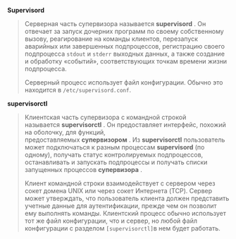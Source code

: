 **Supervisord**

> Серверная часть супервизора называется **supervisord** . Он отвечает за запуск дочерних программ по своему собственному вызову, реагирование на команды клиентов, перезапуск аварийных или завершенных подпроцессов, регистрацию своего подпроцесса `stdout` и `stderr` выходных данных, а также создание и обработку «событий», соответствующих точкам времени жизни подпроцесса.
> 
> Серверный процесс использует файл конфигурации. Обычно это находится в `/etc/supervisord.conf`. 

**supervisorctl**

> Клиентская часть супервизора с командной строкой называется **supervisorctl** . Он предоставляет интерфейс, похожий на оболочку, для функций, предоставляемых **супервизором** . Из **supervisorctl** пользователь может подключаться к разным процессам **supervisord** (по одному), получать статус контролируемых подпроцессов, останавливать и запускать подпроцессы и получать списки запущенных процессов **супервизора** .
> 
> Клиент командной строки взаимодействует с сервером через сокет домена UNIX или через сокет Интернета (TCP). Сервер может утверждать, что пользователь клиента должен представить учетные данные для аутентификации, прежде чем он позволит ему выполнять команды. Клиентский процесс обычно использует тот же файл конфигурации, что и сервер, но любой файл конфигурации с разделом `[supervisorctl]`в нем будет работать.

